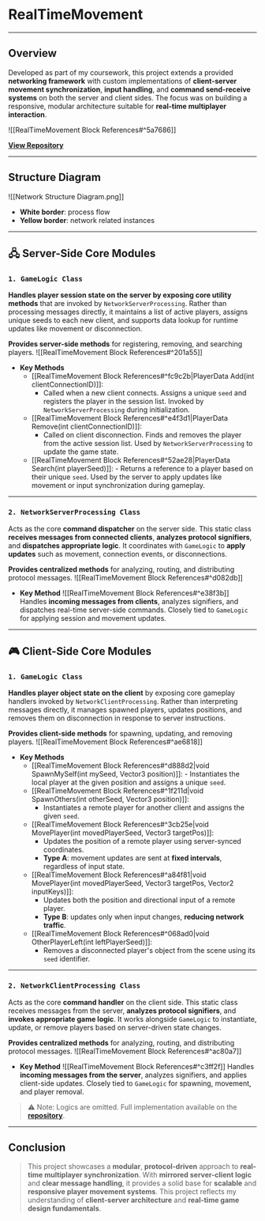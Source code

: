 # **RealTimeMovement**
---
## **Overview**
Developed as part of my coursework, this project extends a provided **networking framework** with custom implementations of **client-server movement synchronization**, **input handling**, and **command send-receive systems** on both the server and client sides. The focus was on building a responsive, modular architecture suitable for **real-time multiplayer interaction**.

![[RealTimeMovement Block References#^5a7686]]

[**View Repository**](https://github.com/Woo95/RealTimeMovement)

---
## **Structure Diagram**
![[Network Structure Diagram.png]]
- **White border**: process flow
- **Yellow border**: network related instances
---
## **🖧 Server-Side Core Modules**

### `1. GameLogic Class`
**Handles player session state on the server by exposing core utility methods** that are invoked by `NetworkServerProcessing`. Rather than processing messages directly, it maintains a list of active players, assigns unique seeds to each new client, and supports data lookup for runtime updates like movement or disconnection.

**Provides server-side methods** for registering, removing, and searching players.
![[RealTimeMovement Block References#^201a55]]

- **Key Methods**
	- [[RealTimeMovement Block References#^fc9c2b|PlayerData Add(int clientConnectionID)]]:
		- Called when a new client connects. Assigns a unique `seed` and registers the player in the session list. Invoked by `NetworkServerProcessing` during initialization.
	- [[RealTimeMovement Block References#^e4f3d1|PlayerData Remove(int clientConnectionID)]]:
		- Called on client disconnection. Finds and removes the player from the active session list. Used by `NetworkServerProcessing` to update the game state.
	- [[RealTimeMovement Block References#^52ae28|PlayerData Search(int playerSeed)]]:
		  - Returns a reference to a player based on their unique `seed`. Used by the server to apply updates like movement or input synchronization during gameplay.

---
### `2. NetworkServerProcessing Class`
Acts as the core **command dispatcher** on the server side. This static class **receives messages from connected clients**, **analyzes protocol signifiers**, and **dispatches appropriate logic**. It coordinates with `GameLogic` to **apply updates** such as movement, connection events, or disconnections.

**Provides centralized methods** for analyzing, routing, and distributing protocol messages.
![[RealTimeMovement Block References#^d082db]]

- **Key Method** 
	![[RealTimeMovement Block References#^e38f3b]]
Handles **incoming messages from clients**, analyzes signifiers, and dispatches real-time server-side commands. Closely tied to `GameLogic` for applying session and movement updates.

---
## **🎮 Client-Side Core Modules**
### `1. GameLogic Class`
**Handles player object state on the client** by exposing core gameplay handlers invoked by `NetworkClientProcessing`. Rather than interpreting messages directly, it manages spawned players, updates positions, and removes them on disconnection in response to server instructions.

**Provides client-side methods** for spawning, updating, and removing players.
![[RealTimeMovement Block References#^ae6818]]

- **Key Methods**
	- [[RealTimeMovement Block References#^d888d2|void SpawnMySelf(int mySeed, Vector3 position)]]:
		  - Instantiates the local player at the given position and assigns a unique `seed`.
	- [[RealTimeMovement Block References#^1f211d|void SpawnOthers(int otherSeed, Vector3 position)]]:
		- Instantiates a remote player for another client and assigns the given `seed`.
	- [[RealTimeMovement Block References#^3cb25e|void MovePlayer(int movedPlayerSeed, Vector3 targetPos)]]:
		- Updates the position of a remote player using server-synced coordinates.  
		- **Type A**: movement updates are sent at **fixed intervals**, regardless of input state.
	- [[RealTimeMovement Block References#^a84f81|void MovePlayer(int movedPlayerSeed, Vector3 targetPos, Vector2 inputKeys)]]:
		- Updates both the position and directional input of a remote player.  
		- **Type B**: updates only when input changes, **reducing network traffic**.
	- [[RealTimeMovement Block References#^068ad0|void OtherPlayerLeft(int leftPlayerSeed)]]:
	    - Removes a disconnected player's object from the scene using its `seed` identifier.
---
### `2. NetworkClientProcessing Class`
Acts as the core **command handler** on the client side. This static class receives messages from the server, **analyzes protocol signifiers**, and **invokes appropriate game logic**. It works alongside `GameLogic` to instantiate, update, or remove players based on server-driven state changes.

**Provides centralized methods** for analyzing, routing, and distributing protocol messages.
![[RealTimeMovement Block References#^ac80a7]]
- **Key Method**
  ![[RealTimeMovement Block References#^c3ff2f]]
Handles **incoming messages from the server**, analyzes signifiers, and applies client-side updates. Closely tied to `GameLogic` for spawning, movement, and player removal.
> ⚠️ Note: Logics are omitted. Full implementation available on the [**repository**](https://github.com/Woo95/RealTimeMovement).

---
## **Conclusion**
> This project showcases a **modular**, **protocol-driven** approach to **real-time multiplayer synchronization**. With **mirrored server-client logic** and **clear message handling**, it provides a solid base for **scalable** and **responsive player movement systems**. This project reflects my understanding of **client-server architecture** and **real-time game design fundamentals**.